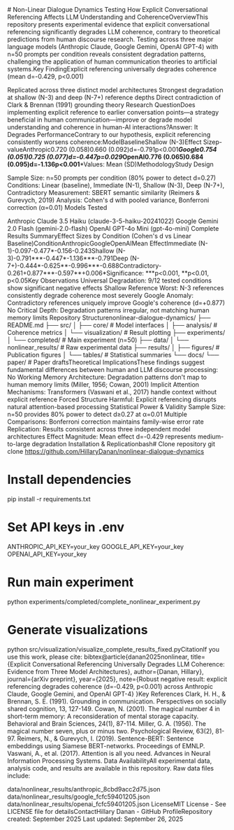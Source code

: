 <artifact identifier="readme-final" type="text/markdown" title="README.md - Complete Study Documentation">
# Non-Linear Dialogue Dynamics
Testing How Explicit Conversational Referencing Affects LLM Understanding and CoherenceOverviewThis repository presents experimental evidence that explicit conversational referencing significantly degrades LLM coherence, contrary to theoretical predictions from human discourse research. Testing across three major language models (Anthropic Claude, Google Gemini, OpenAI GPT-4) with n=50 prompts per condition reveals consistent degradation patterns, challenging the application of human communication theories to artificial systems.Key FindingExplicit referencing universally degrades coherence (mean d=-0.429, p<0.001)

Replicated across three distinct model architectures
Strongest degradation at shallow (N-3) and deep (N-7+) reference depths
Direct contradiction of Clark & Brennan (1991) grounding theory
Research QuestionDoes implementing explicit reference to earlier conversation points—a strategy beneficial in human communication—improve or degrade model understanding and coherence in human-AI interactions?Answer: It Degrades PerformanceContrary to our hypothesis, explicit referencing consistently worsens coherence:ModelBaselineShallow (N-3)Effect Sizep-valueAnthropic0.720 (0.058)0.660 (0.092)d=-0.791p<0.001***Google0.754 (0.051)0.725 (0.077)d=-0.447p=0.029*OpenAI0.776 (0.065)0.684 (0.095)d=-1.136p<0.001***Values: Mean (SD)MethodologyStudy Design

Sample Size: n=50 prompts per condition (80% power to detect d=0.27)
Conditions: Linear (baseline), Immediate (N-1), Shallow (N-3), Deep (N-7+), Contradictory
Measurement: SBERT semantic similarity (Reimers & Gurevych, 2019)
Analysis: Cohen's d with pooled variance, Bonferroni correction (α=0.01)
Models Tested

Anthropic Claude 3.5 Haiku (claude-3-5-haiku-20241022)
Google Gemini 2.0 Flash (gemini-2.0-flash)
OpenAI GPT-4o Mini (gpt-4o-mini)
Complete Results SummaryEffect Sizes by Condition (Cohen's d vs Linear Baseline)ConditionAnthropicGoogleOpenAIMean EffectImmediate (N-1)-0.097-0.477*-0.156-0.243Shallow (N-3)-0.791***-0.447*-1.136***-0.791Deep (N-7+)-0.444*-0.625**-0.996***-0.688Contradictory-0.261+0.877***-0.597**+0.006*Significance: ***p<0.001, **p<0.01, p<0.05Key Observations
Universal Degradation: 9/12 tested conditions show significant negative effects
Shallow Reference Worst: N-3 references consistently degrade coherence most severely
Google Anomaly: Contradictory references uniquely improve Google's coherence (d=+0.877)
No Critical Depth: Degradation patterns irregular, not matching human memory limits
Repository Structurenonlinear-dialogue-dynamics/
├── README.md
├── src/
│   ├── core/                     # Model interfaces
│   ├── analysis/                  # Coherence metrics
│   └── visualization/             # Result plotting
├── experiments/
│   └── completed/                 # Main experiment (n=50)
├── data/
│   └── nonlinear_results/        # Raw experimental data
├── results/
│   ├── figures/                  # Publication figures
│   └── tables/                   # Statistical summaries
└── docs/
    └── paper/                    # Paper draftsTheoretical ImplicationsThese findings suggest fundamental differences between human and LLM discourse processing:
No Working Memory Architecture: Degradation patterns don't map to human memory limits (Miller, 1956; Cowan, 2001)
Implicit Attention Mechanisms: Transformers (Vaswani et al., 2017) handle context without explicit reference
Forced Structure Harmful: Explicit referencing disrupts natural attention-based processing
Statistical Power & Validity
Sample Size: n=50 provides 80% power to detect d≥0.27 at α=0.01
Multiple Comparisons: Bonferroni correction maintains family-wise error rate
Replication: Results consistent across three independent model architectures
Effect Magnitude: Mean effect d=-0.429 represents medium-to-large degradation
Installation & Replicationbash# Clone repository
git clone https://github.com/HillaryDanan/nonlinear-dialogue-dynamics

# Install dependencies
pip install -r requirements.txt

# Set API keys in .env
ANTHROPIC_API_KEY=your_key
GOOGLE_API_KEY=your_key
OPENAI_API_KEY=your_key

# Run main experiment
python experiments/completed/complete_nonlinear_experiment.py

# Generate visualizations
python src/visualization/visualize_complete_results_fixed.pyCitationIf you use this work, please cite:
bibtex@article{danan2025nonlinear,
  title={Explicit Conversational Referencing Universally Degrades LLM Coherence: 
         Evidence from Three Model Architectures},
  author={Danan, Hillary},
  journal={arXiv preprint},
  year={2025},
  note={Robust negative result: explicit referencing degrades coherence 
        (d=-0.429, p<0.001) across Anthropic Claude, Google Gemini, and OpenAI GPT-4}
}Key References
Clark, H. H., & Brennan, S. E. (1991). Grounding in communication. Perspectives on socially shared cognition, 13, 127-149.
Cowan, N. (2001). The magical number 4 in short-term memory: A reconsideration of mental storage capacity. Behavioral and Brain Sciences, 24(1), 87-114.
Miller, G. A. (1956). The magical number seven, plus or minus two. Psychological Review, 63(2), 81-97.
Reimers, N., & Gurevych, I. (2019). Sentence-BERT: Sentence embeddings using Siamese BERT-networks. Proceedings of EMNLP.
Vaswani, A., et al. (2017). Attention is all you need. Advances in Neural Information Processing Systems.
Data AvailabilityAll experimental data, analysis code, and results are available in this repository. Raw data files include:

data/nonlinear_results/anthropic_8cbd9acc2d75.json
data/nonlinear_results/google_fcfc59401205.json
data/nonlinear_results/openai_fcfc59401205.json
LicenseMIT License - See LICENSE file for detailsContactHillary Danan - GitHub ProfileRepository created: September 2025
Last updated: September 26, 2025